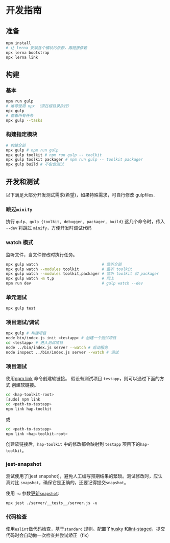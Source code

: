 # 开发指南

## 准备

```sh
npm install
# 让 lerna 安装各个模块的依赖，再链接依赖
npx lerna bootstrap
npx lerna link
```

## 构建

### 基本

```sh
npm run gulp
# 推荐使用 npx （须在根目录执行）
npx gulp
# 查看所有任务
npx gulp --tasks
```

### 构建指定模块

```sh
# 构建全部
npx gulp # npm run gulp
npx gulp toolkit # npm run gulp -- toolkit
npx gulp toolkit packager # npm run gulp -- toolkit packager
npx gulp build # 不包含测试
```

## 开发和测试

以下满足大部分开发测试需求(希望)，如果特殊需求，可自行修改 gulpfiles.

### 跳过`minify`

执行 `gulp`、`gulp {toolkit, debugger, packager, build}` 这几个命令时，传入
`--dev` 将跳过 `minify`，方便开发时调试代码

### watch 模式

监听文件，当文件修改时执行任务。

```sh
npx gulp watch                            # 监听全部
npx gulp watch --modules toolkit          # 监听 toolkit
npx gulp watch --modules toolkit,packager # 监听 toolkit 和 packager
npx gulp watch -m t,p                     # 同上
npm run dev                               # gulp watch --dev
```

### 单元测试

```sh
npx gulp test
```

### 项目测试/调试

```sh
npx gulp # 构建项目
node bin/index.js init <testapp> # 创建一个测试项目
cd <testapp> # 进入测试项目
node ../bin/index.js server --watch # 启动服务
node inspect ../bin/index.js server --watch # 调试
```

### 项目测试

使用[npm link] 命令创建软链接。 假设有测试项目 `testapp`，则可以通过下面的方式
创建软链接。

```sh
cd <hap-toolkit-root>
[sudo] npm link
cd <path-to-testapp>
npm link hap-toolkit
```

或

```sh
cd <path-to-testapp>
npm link <hap-toolkit-root>
```

创建软链接后，`hap-toolkit` 中的修改都会映射到 `testapp` 项目下的`hap-toolkit`。

### jest-snapshot

测试使用了[jest snapshot]，避免人工编写预期结果的繁琐。测试修改时，应认真对比
`snapshot`，确保它是正确的，还要记得提交`snapshot`。

使用 `-u` 参数[更新`snapshot`][update-jest-snapshot]:

```shell
npx jest ./server/__tests__/server.js -u
```

### 代码检查

使用`eslint`做代码检查，基于`standard` 规则。配置了[husky] 和[lint-staged]，提交
代码时会自动做一次检查并尝试矫正（fix）

[npm link]: https://docs.npmjs.com/cli/link.html
[husky]: https://github.com/typicode/husky
[lint-staged]: https://github.com/okonet/lint-staged
[jest-snapshot]: https://jestjs.io/docs/en/snapshot-testing
[update-jest-snapshot]: https://jestjs.io/docs/en/snapshot-testing
